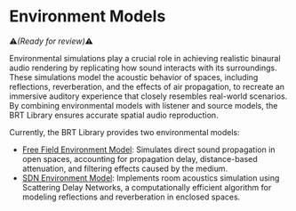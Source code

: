 # Environment Models  
:warning:*(Ready for review)*:warning:

Environmental simulations play a crucial role in achieving realistic binaural audio rendering by replicating how sound interacts with its surroundings. These simulations model the acoustic behavior of spaces, including reflections, reverberation, and the effects of air propagation, to recreate an immersive auditory experience that closely resembles real-world scenarios. By combining environmental models with listener and source models, the BRT Library ensures accurate spatial audio reproduction.  

Currently, the BRT Library provides two environmental models:  

- [Free Field Environment Model](./freefield-environment-model.md): Simulates direct sound propagation in open spaces, accounting for propagation delay, distance-based attenuation, and filtering effects caused by the medium.  
- [SDN Environment Model](./sdn-environment-model.md): Implements room acoustics simulation using Scattering Delay Networks, a computationally efficient algorithm for modeling reflections and reverberation in enclosed spaces.  
